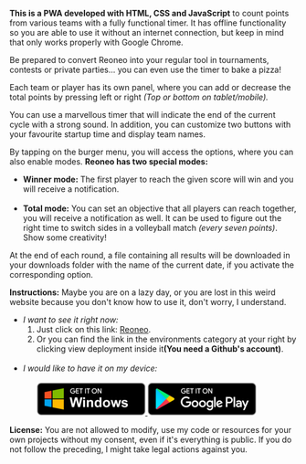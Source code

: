 <strong>This is a PWA developed with HTML, CSS and JavaScript</strong> to count points from various teams with a fully functional timer. It has offline functionality so you are able to use it without an internet connection, but keep in mind that only works properly with Google Chrome.

Be prepared to convert Reoneo into your regular tool in tournaments, contests or private parties... you can even use the timer to bake a pizza! 

Each team or player has its own panel, where you can add or decrease the total points by pressing left or right <em>(Top or bottom on tablet/mobile).</em>

You can use a marvellous timer that will indicate the end of the current cycle with a strong sound. In addition, you can customize two buttons with your favourite startup time and display team names.

By tapping on the burger menu, you will access the options, where you can also enable modes. <strong>Reoneo has two special modes:</strong>

<ul>
    <li><strong>Winner mode:</strong> The first player to reach the given score will win and you will receive a notification.</li>
    </br>
    <li><strong>Total mode:</strong> You can set an objective that all players can reach together, you will receive a notification as well. It can be used to figure out the right time to switch sides in a volleyball match <em>(every seven points)</em>. Show some creativity!</li>
</ul>

At the end of each round, a file containing all results will be downloaded in your downloads folder with the name of the current date, if you activate the corresponding option.

<strong>Instructions:</strong> Maybe you are on a lazy day, or you are lost in this weird website because you don't know how to use it, don't worry, I understand.
<ul>
    <li>
        <em>I want to see it right now:</em>
        <ol>
            <li>Just click on this link: <a href="https://j-alarcon.github.io/reoneo/">Reoneo</a>.</li>
            <li>Or you can find the link in the environments category at your right by clicking view deployment inside it<strong>(You need a Github's account)</strong>.</li>
        </ol>
    </li>
    </br>
    <li>
        <em>I would like to have it on my device:</em>
        <ol>
            </br>
            <a href="https://apps.microsoft.com/store/detail/reoneo/9N90NMW2N4CV?hl=en-ad&gl=ad">
                <img alt="Windows badge" src="./img/pwa/badges/windows_en.png" />
            </a>
            <a href="https://play.google.com/store/apps/details?id=reoneo.twa&hl=en">
                <img alt="Android badge" src="./img/pwa/badges/android_en.png" />
            </a> 
        </ol>
    </li>
</ul>

<strong>License:</strong> You are not allowed to modify, use my code or resources for your own projects without my consent, even if it's everything is public. If you do not follow the preceding, I might take legal actions against you.
